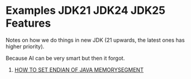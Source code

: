 # Examples JDK21 JDK24 JDK25 Features

Notes on how we do things in new JDK (21 upwards, the latest ones has higher priority).

Because AI can be very smart but then it forgot.

1. [HOW TO SET ENDIAN OF JAVA MEMORYSEGMENT](HOW_TO_SET_ENDIAN_OF_JAVA_MEMORYSEGMENT.md)
